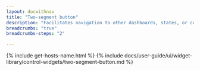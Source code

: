 ```yaml
---
layout: docwithnav
title: "Two-segment button"
description: "Facilitates navigation to other dashboards, states, or custom actions. Configurable settings allow for on-click action definition and conditions for button activation or deactivation. It offers various layouts and custom styling options for different stat"
breadcrumbs: "true"
breadcrumbs-steps: "2"

---
```

{% include get-hosts-name.html %}
{% include docs/user-guide/ui/widget-library/control-widgets/two-segment-button.md %}
